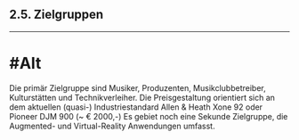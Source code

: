 ## 2.5. Zielgruppen

---
# #Alt
Die primär Zielgruppe sind Musiker, Produzenten, Musikclubbetreiber, Kulturstätten und
Technikverleiher. Die Preisgestaltung orientiert sich an dem aktuellen (quasi-) Industriestandard Allen & Heath Xone 92 oder Pioneer DJM 900 (~ € 2000,-) Es gebiet noch eine Sekunde Zielgruppe, die Augmented- und Virtual-Reality Anwendungen
umfasst.
